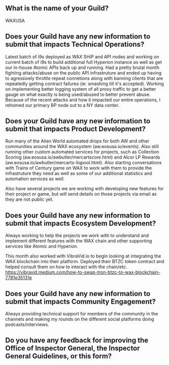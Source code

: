 ## What is the name of your Guild?

WAXUSA

## Does your Guild have any new information to submit that impacts Technical Operations?

Latest batch of i9s deployed as WAX SHiP and API nodes and working on current batch of i9s to build additional full Hyperion instance as well as get our in-house Atomic APIs back up and running.  Had a pretty brutal month fighting attacks/abuse on the public API infrastruture and ended up having to agressively throttle repeat connetions along with banning clients that are repeatedly getting contract failures (ie: smashing till it's accepted).  Working on implementing better logging system of all proxy traffic to get a better gauge on what exactly is being used/abused to better prevent abuse.  Because of the recent attacks and how it impacted our entire operations, I rehomed our primary BP node out to a NY data center.

## Does your Guild have any new information to submit that impacts Product Development?

Run many of the Alien World automated drops for both AW and other communities around the WAX ecosystem (aw.eosusa.io/events).  Also still running other custom automated services for projects, such as Collection Scoring (aw.eosusa.io/awbutler/mercartscore.html) and Alcor LP Rewards (aw.eosusa.io/awbutler/mercarts-liqpool.html).  Also starting conversations with Trains of Century game on WAX to work with them to provide the infrastruture they need as well as some of our additional statistics and automation services as well.

Also have several projects we are working with developing new features for their project or game, but will send details on those projects via email as they are not public yet.

## Does your Guild have any new information to submit that impacts Ecosystem Development?

Always working to help the projects we work with to understand and implement different features with the WAX chain and other supporting services like Atomic and Hyperion.

This month also worked with VibraVid.io to begin looking at integrating the WAX blockchain into their platform.  Deployed their BTZC token contract and helped consult them on how to interact with the chain/etc.  https://vibravid.medium.com/how-to-swap-tron-btzc-to-wax-blockchain-7781e35131e

## Does your Guild have any new information to submit that impacts Community Engagement?

Always providing technical support for members of the community in the channels and making my rounds on the different social platforms doing podcasts/interviews.

## Do you have any feedback for improving the Office of Inspector General, the Inspector General Guidelines, or this form?

